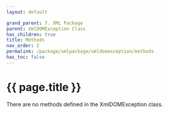 ```yaml
---
layout: default

grand_parent: 7. XML Package
parent: XmlDOMException Class
has_children: true
title: Methods
nav_order: 2
permalink: /package/xmlpackage/xmldomexception/methods
has_toc: false
---
```

# {{ page.title }}

There are no methods defined in the XmlDOMException class.